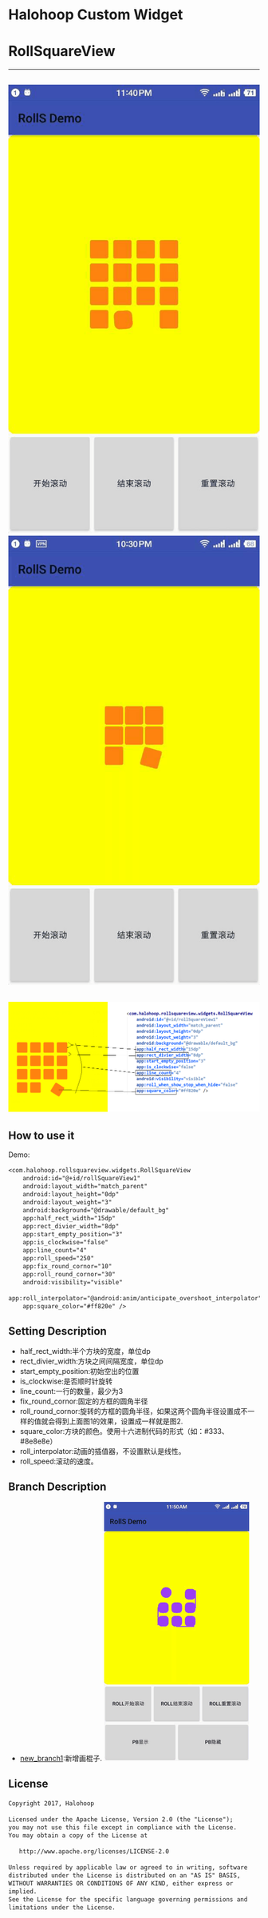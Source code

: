 # Halohoop Custom Widget
# RollSquareView
---
![usage pic](./roll_demo3.gif)
![usage pic](./roll_demo2.gif)
---
![usage pic](./roll_demo.png)
---

## How to use it

Demo:

    <com.halohoop.rollsquareview.widgets.RollSquareView
        android:id="@+id/rollSquareView1"
        android:layout_width="match_parent"
        android:layout_height="0dp"
        android:layout_weight="3"
        android:background="@drawable/default_bg"
        app:half_rect_width="15dp"
        app:rect_divier_width="8dp"
        app:start_empty_position="3"
        app:is_clockwise="false"
        app:line_count="4"
        app:roll_speed="250"
        app:fix_round_cornor="10"
        app:roll_round_cornor="30"
        android:visibility="visible"
        app:roll_interpolator="@android:anim/anticipate_overshoot_interpolator"
        app:square_color="#ff820e" />

## Setting Description

* half\_rect\_width:半个方块的宽度，单位dp
* rect\_divier\_width:方块之间间隔宽度，单位dp
* start\_empty\_position:初始空出的位置
* is\_clockwise:是否顺时针旋转
* line\_count:一行的数量，最少为3
* fix\_round\_cornor:固定的方框的圆角半径
* roll\_round\_cornor:旋转的方框的圆角半径，如果这两个圆角半径设置成不一样的值就会得到上面图1的效果，设置成一样就是图2.
* square\_color:方块的颜色。使用十六进制代码的形式（如：#333、#8e8e8e）
* roll\_interpolator:动画的插值器，不设置默认是线性。
* roll\_speed:滚动的速度。

## Branch Description

* [new_branch1](https://github.com/halohoop/RollSquareView/tree/new_branch1):新增画棍子. 
![usage pic](./roll_demo4.gif)

## License

    Copyright 2017, Halohoop

    Licensed under the Apache License, Version 2.0 (the "License");
    you may not use this file except in compliance with the License.
    You may obtain a copy of the License at

       http://www.apache.org/licenses/LICENSE-2.0

    Unless required by applicable law or agreed to in writing, software
    distributed under the License is distributed on an "AS IS" BASIS,
    WITHOUT WARRANTIES OR CONDITIONS OF ANY KIND, either express or implied.
    See the License for the specific language governing permissions and
    limitations under the License.